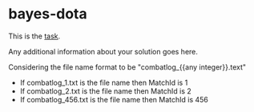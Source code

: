bayes-dota
==========

This is the [task](TASK.md).

Any additional information about your solution goes here.

Considering the file name format to be "combatlog_{{any integer}}.text" 
- If combatlog_1.txt is the file name then MatchId is 1 
- If combatlog_2.txt is the file name then MatchId is 2
- If combatlog_456.txt is the file name then MatchId is 456
